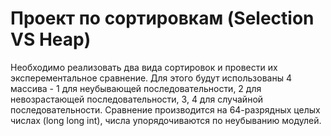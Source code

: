 # Проект по сортировкам (**Selection** VS **Heap**)

Необходимо реализовать два вида сортировок и провести их эксперементальное сравнение. Для этого будут использованы 4 массива - 1 для неубывающей последовательности, 2 для невозрастающей последовательности, 3, 4 для случайной последовательности. Сравнение производится на 64-разрядных целых числах (long long int), числа упорядочиваются по неубыванию модулей.
